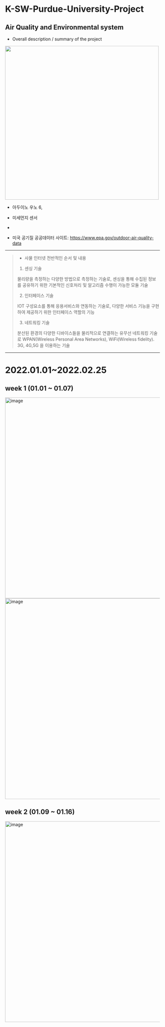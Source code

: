 # K-SW-Purdue-University-Project
## Air Quality and Environmental system

- Overall description / summary of the project

<img src="https://user-images.githubusercontent.com/63999666/148595011-3e910b5d-18a3-4064-8682-0c53e757aa4f.png"  width="500" height="500"/>

<br>

- 아두이노 우노 6,  
- 미세먼지 센서 
- 

- 미국 공기질 공공데이터 사이트: https://www.epa.gov/outdoor-air-quality-data

---


> - 사물 인터넷 전반적인 순서 및 내용 
> 1) 센싱 기술 
> 
> 물리량을 측정하는 다양한 방법으로 측정하는 기술로, 센싱을 통해 수집된 정보를 공유하기 위한 기본적인 신호처리 및 알고리즘 수행이 가능한 모듈 기술 
> 
> 2) 인터페이스 기술 
> 
> IOT 구성요소를 통해 응용서비스와 연동하는 기술로, 다양한 서비스 기능을 구현하여 제공하기 위한 인터페이스 역할의 기능 
> 
> 3) 네트워킹 기술 
> 
> 분산된 환경의 다양한 디바이스들을 물리적으로 연결하는 유무선 네트워킹 기술로 WPAN(Wireless Personal Area Networks), WiFi(Wireless fidelity). 3G, 4G,5G  을 이용하는 기술  

---

# 2022.01.01~2022.02.25

## week 1 (01.01 ~ 01.07) 
<img width="653" alt="image" src="https://user-images.githubusercontent.com/68101034/148404438-a25ebb7a-05cb-43ce-8f76-914b50e4ecba.png">

<img width="653" alt="image" src="https://user-images.githubusercontent.com/68101034/148837509-e9b85b4f-eca3-4faa-9dd2-b3aa83bea4dc.png">

## week 2 (01.09 ~ 01.16) 

<img width="653" alt="image" src="https://user-images.githubusercontent.com/68101034/149009983-29a7efa9-3943-4e1f-9a8b-044b55b87abe.png">

